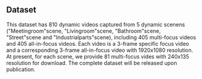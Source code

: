 ## Dataset

This dataset has 810 dynamic videos captured from 5 dynamic scenens ("Meetingroom"scene, "Livingroom"scene, "Bathroom"scene, "Street"scene and "Industrialparts"scene), including 405 multi-focus videos and 405 all-in-focus videos. Each video is a 3-frame specific focus video and a corresponding 3-frame all-in-focus video with 1920x1080 resolution. At present, for each scene, we provide 81 multi-focus vides with 240x135 resolution for download. The complete dataset will be released upon publication.
